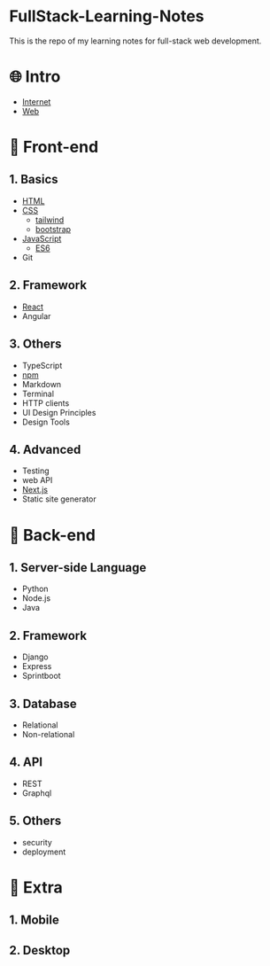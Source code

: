 # FullStack-Learning-Notes

This is the repo of my learning notes for full-stack web development.

# 🌐 Intro

- [Internet](Intro/Internet.md)
- [Web](Intro/Web.md)

# 🌻 Front-end

## 1. Basics

- [HTML](front-end/HTML.md)
- [CSS](front-end/CSS.md)
  - [tailwind](front-end/tailwind.md)
  - [bootstrap](front-end/bootstrap.md)
- [JavaScript](front-end/JavaScript.md)
  - [ES6](front-end/ES6.md)
- Git

## 2. Framework

- [React](front-end/React.md)
- Angular

## 3. Others

- TypeScript
- [npm](front-end/npm.md)
- Markdown
- Terminal
- HTTP clients
- UI Design Principles
- Design Tools

## 4. Advanced

- Testing
- web API
- [Next.js](front-end/Nextjs.md)
- Static site generator

# 🌻 Back-end

## 1. Server-side Language

- Python
- Node.js
- Java

## 2. Framework

- Django
- Express
- Sprintboot

## 3. Database

- Relational
- Non-relational

## 4. API

- REST
- Graphql

## 5. Others

- security
- deployment

# 🌻 Extra

## 1. Mobile

## 2. Desktop

